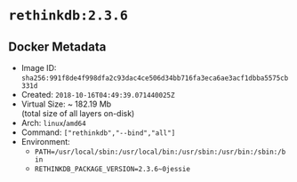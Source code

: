 # `rethinkdb:2.3.6`

## Docker Metadata

- Image ID: `sha256:991f8de4f998dfa2c93dac4ce506d34bb716fa3eca6ae3acf1dbba5575cb331d`
- Created: `2018-10-16T04:49:39.071440025Z`
- Virtual Size: ~ 182.19 Mb  
  (total size of all layers on-disk)
- Arch: `linux`/`amd64`
- Command: `["rethinkdb","--bind","all"]`
- Environment:
  - `PATH=/usr/local/sbin:/usr/local/bin:/usr/sbin:/usr/bin:/sbin:/bin`
  - `RETHINKDB_PACKAGE_VERSION=2.3.6~0jessie`
